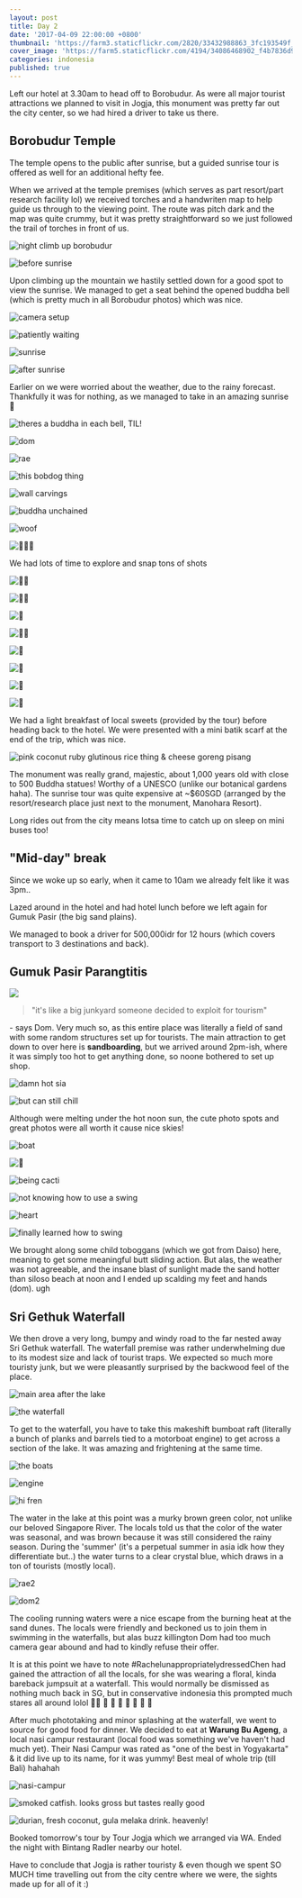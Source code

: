 ```yaml
---
layout: post
title: Day 2
date: '2017-04-09 22:00:00 +0800'
thumbnail: 'https://farm3.staticflickr.com/2820/33432988863_3fc193549f_z_d.jpg'
cover_image: 'https://farm5.staticflickr.com/4194/34086468902_f4b7836d99_k_d.jpg'
categories: indonesia
published: true
---
```


Left our hotel at 3.30am to head off to Borobudur. As were all major tourist attractions we planned to visit in Jogja, this monument was pretty far out the city center, so we had hired a driver to take us there. 


## Borobudur Temple

The temple opens to the public after sunrise, but a guided sunrise tour is offered as well for an additional hefty fee.

When we arrived at the temple premises (which serves as part resort/part research facility lol) we received torches and a handwriten map to help guide us through to the viewing point. The route was pitch dark and the map was quite crummy, but it was pretty straightforward so we just followed the trail of torches in front of us.

![night climb up borobudur](https://farm5.staticflickr.com/4184/33859516650_c6fa9cc924_k_d.jpg)

![before sunrise](https://farm3.staticflickr.com/2852/33402162354_6dd8d961a6_k_d.jpg)

Upon climbing up the mountain we hastily settled down for a good spot to view the sunrise. We managed to get a seat behind the opened buddha bell (which is pretty much in all Borobudur photos) which was nice. 

![camera setup](https://farm3.staticflickr.com/2864/34113049991_dbebe725c6_k_d.jpg)

![patiently waiting](https://farm3.staticflickr.com/2946/33859466270_1803587cb9_k_d.jpg)

![sunrise](https://farm5.staticflickr.com/4194/34086468902_f4b7836d99_k_d.jpg)

![after sunrise](https://farm3.staticflickr.com/2893/33432891683_9c7ca94030_k_d.jpg)

Earlier on we were worried about the weather, due to the rainy forecast. Thankfully it was for nothing, as we managed to take in an amazing sunrise 🤗

![theres a buddha in each bell, TIL!](https://farm5.staticflickr.com/4176/33402115324_7ac58add83_k_d.jpg)

![dom](https://farm5.staticflickr.com/4194/34243260425_71c34f176a_k_d.jpg)

![rae](https://farm3.staticflickr.com/2881/34113085521_055d08a001_k_d.jpg)

![this bobdog thing](https://farm5.staticflickr.com/4159/34243234205_f9581d0149_k_d.jpg)

![wall carvings](https://farm3.staticflickr.com/2816/33402114094_45bd9c42ab_k_d.jpg)

![buddha unchained](https://farm5.staticflickr.com/4172/34086494722_8ba1bd6e32_k_d.jpg)

![woof](https://farm3.staticflickr.com/2857/34243254255_2fa83daa87_k_d.jpg)

![🔔🔔🔔](https://farm3.staticflickr.com/2846/34113078831_c57ee27312_k_d.jpg)

We had lots of time to explore and snap tons of shots

![👧🏻](https://farm3.staticflickr.com/2854/34202770706_bb2490b482_k_d.jpg)

![👦🏻](https://farm5.staticflickr.com/4194/33432910983_25758379d5_k_d.jpg)

![👫](https://farm3.staticflickr.com/2838/33402136794_7ba82f7aee_k_d.jpg)

![🙌🏻](https://farm3.staticflickr.com/2861/34202788306_0c3ec04408_k_d.jpg)

![🏃](https://farm3.staticflickr.com/2893/33432973383_18e7cbf046_k_d.jpg)

![🤗](https://farm3.staticflickr.com/2942/34202778766_bc6fe56eb4_k_d.jpg)

![📱](https://farm3.staticflickr.com/2820/33432988863_3e5ad45eaf_k_d.jpg)

![👃](https://farm3.staticflickr.com/2811/33432979973_5977b59c46_k_d.jpg)

We had a light breakfast of local sweets (provided by the tour) before heading back to the hotel. We were presented with a mini batik scarf at the end of the trip, which was nice.

![pink coconut ruby glutinous rice thing & cheese goreng pisang](https://farm3.staticflickr.com/2891/34113060471_99047b9694_k_d.jpg)

The monument was really grand, majestic, about 1,000 years old with close to 500 Buddha statues! Worthy of a UNESCO (unlike our botanical gardens haha). The sunrise tour was quite expensive at ~$60SGD (arranged by the resort/research place just next to the monument, Manohara Resort).

Long rides out from the city means lotsa time to catch up on sleep on mini buses too!

## "Mid-day" break

Since we woke up so early, when it came to 10am we already felt like it was 3pm..

Lazed around in the hotel and had hotel lunch before we left again for Gumuk Pasir (the big sand plains). 

We managed to book a driver for 500,000idr for 12 hours (which covers transport to 3 destinations and back). 

## Gumuk Pasir Parangtitis

![ ](https://farm3.staticflickr.com/2843/34113208391_359e626d65_k_d.jpg)

> "it's like a big junkyard someone decided to exploit for tourism"

\- says Dom. Very much so, as this entire place was literally a field of sand with some random structures set up for tourists. The main attraction to get down to over here is __sandboarding__, but we arrived around 2pm-ish, where it was simply too hot to get anything done, so noone bothered to set up shop.

![damn hot sia](https://farm3.staticflickr.com/2854/34086630632_431406dba6_k_d.jpg)

![but can still chill](https://farm3.staticflickr.com/2893/34113222241_5a6cc38486_k_d.jpg)

Although were melting under the hot noon sun, the cute photo spots and great photos were all worth it cause nice skies!

![boat](https://farm3.staticflickr.com/2889/34202917646_74c16f05e5_k_d.jpg)

![🌵](https://farm5.staticflickr.com/4170/34113231801_02d1b9746f_k_d.jpg)

![being cacti](https://farm5.staticflickr.com/4163/33859563130_9ecbfdf1cd_k_d.jpg)

![not knowing how to use a swing](https://farm5.staticflickr.com/4193/34202934616_e9983be0c9_k_d.jpg)

![heart](https://farm3.staticflickr.com/2825/33859576060_5ac2a01606_k_d.jpg)

![finally learned how to swing](https://farm3.staticflickr.com/2852/34202942056_2ac6d3c710_k_d.jpg)

We brought along some child toboggans (which we got from Daiso) here, meaning to get some meaningful butt sliding action. But alas, the weather was not agreeable, and the insane blast of sunlight made the sand hotter than siloso beach at noon and I ended up scalding my feet and hands (dom). ugh

## Sri Gethuk Waterfall

We then drove a very long, bumpy and windy road to the far nested away Sri Gethuk waterfall. The waterfall premise was rather underwhelming due to its modest size and lack of tourist traps. We expected so much more touristy junk, but we were pleasantly surprised by the backwood feel of the place. 

![main area after the lake](https://farm3.staticflickr.com/2945/34243467405_36c6694821_k_d.jpg)

![the waterfall](https://farm3.staticflickr.com/2828/34113317581_bf193ce22e_k_d.jpg)

To get to the waterfall, you have to take this makeshift bumboat raft (literally a bunch of planks and barrels tied to a motorboat engine) to get across a section of the lake. It was amazing and frightening at the same time.

![the boats](https://farm5.staticflickr.com/4172/34113338641_3ec1076bbf_k_d.jpg)

![engine](https://farm3.staticflickr.com/2874/34243494665_41402670ee_k_d.jpg)

![hi fren](https://farm3.staticflickr.com/2844/34243505565_0c44a98893_k_d.jpg)

The water in the lake at this point was a murky brown green color, not unlike our beloved Singapore River. The locals told us that the color of the water was seasonal, and was brown because it was still considered the rainy season. During the 'summer' (it's a perpetual summer in asia idk how they differentiate but..) the water turns to a clear crystal blue, which draws in a ton of tourists (mostly local).

![rae2](https://farm3.staticflickr.com/2851/34203006016_6effe030d7_k_d.jpg)

![dom2](https://farm3.staticflickr.com/2842/34243458575_aa56633330_k_d.jpg)

The cooling running waters were a nice escape from the burning heat at the sand dunes. The locals were friendly and beckoned us to join them in swimming in the waterfalls, but alas buzz killington Dom had too much camera gear abound and had to kindly refuse their offer.

It is at this point we have to note #RachelunappropriatelydressedChen had gained the attraction of all the locals, for she was wearing a floral, kinda bareback jumpsuit at a waterfall. This would normally be dismissed as nothing much back in SG, but in conservative indonesia this prompted much stares all around lolol 💃🏻   👀 👀 👀 👀 👀 👀 👀

After much phototaking and minor splashing at the waterfall, we went to source for good food for dinner. We decided to eat at **Warung Bu Ageng**, a local nasi campur restaurant (local food was something we've haven't had much yet). Their Nasi Campur was rated as "one of the best in Yogyakarta" & it did live up to its name, for it was yummy! Best meal of whole trip (till Bali) hahahah

![nasi-campur](https://farm5.staticflickr.com/4193/34113302881_b023b8f06c_k_d.jpg)

![smoked catfish. looks gross but tastes really good](https://farm3.staticflickr.com/2855/34113298661_bbacbc4b9d_k_d.jpg)

![durian, fresh coconut, gula melaka drink. heavenly!](https://farm3.staticflickr.com/2876/34243486205_fd37328120_k_d.jpg)

Booked tomorrow's tour by Tour Jogja which we arranged via WA. Ended the night with Bintang Radler nearby our hotel.

Have to conclude that Jogja is rather touristy & even though we spent SO MUCH time travelling out from the city centre where we were, the sights made up for all of it :)
